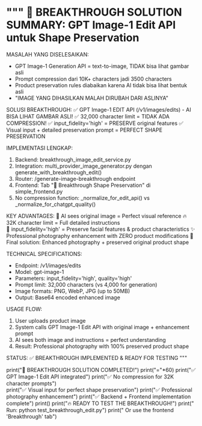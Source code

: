"""
🚀 BREAKTHROUGH SOLUTION SUMMARY: GPT Image-1 Edit API untuk Shape Preservation
================================================================================

MASALAH YANG DISELESAIKAN:
- GPT Image-1 Generation API = text-to-image, TIDAK bisa lihat gambar asli
- Prompt compression dari 10K+ characters jadi 3500 characters
- Product preservation rules diabaikan karena AI tidak bisa lihat bentuk asli
- "IMAGE YANG DIHASILKAN MALAH DIRUBAH DARI ASLINYA"

SOLUSI BREAKTHROUGH:
✅ GPT Image-1 EDIT API (/v1/images/edits) - AI BISA LIHAT GAMBAR ASLI!
✅ 32,000 character limit = TIDAK ADA COMPRESSION!
✅ input_fidelity='high' = PRESERVE original features
✅ Visual input + detailed preservation prompt = PERFECT SHAPE PRESERVATION

IMPLEMENTASI LENGKAP:
1. Backend: breakthrough_image_edit_service.py
2. Integration: multi_provider_image_generator.py dengan generate_with_breakthrough_edit()
3. Router: /generate-image-breakthrough endpoint
4. Frontend: Tab "🚀 Breakthrough Shape Preservation" di simple_frontend.py
5. No compression function: _normalize_for_edit_api() vs _normalize_for_chatgpt_quality()

KEY ADVANTAGES:
🎯 AI sees original image = Perfect visual reference
🔥 32K character limit = Full detailed instructions  
💪 input_fidelity='high' = Preserve facial features & product characteristics
✨ Professional photography enhancement with ZERO product modifications
🎉 Final solution: Enhanced photography + preserved original product shape

TECHNICAL SPECIFICATIONS:
- Endpoint: /v1/images/edits
- Model: gpt-image-1  
- Parameters: input_fidelity='high', quality='high'
- Prompt limit: 32,000 characters (vs 4,000 for generation)
- Image formats: PNG, WebP, JPG (up to 50MB)
- Output: Base64 encoded enhanced image

USAGE FLOW:
1. User uploads product image
2. System calls GPT Image-1 Edit API with original image + enhancement prompt
3. AI sees both image and instructions = perfect understanding
4. Result: Professional photography with 100% preserved product shape

STATUS: ✅ BREAKTHROUGH IMPLEMENTED & READY FOR TESTING
"""

print("🚀 BREAKTHROUGH SOLUTION COMPLETED!")
print("="*60)
print("✅ GPT Image-1 Edit API integrated")
print("✅ No compression for 32K character prompts")  
print("✅ Visual input for perfect shape preservation")
print("✅ Professional photography enhancement")
print("✅ Backend + Frontend implementation complete")
print()
print("🔥 READY TO TEST THE BREAKTHROUGH!")
print("   Run: python test_breakthrough_edit.py")
print("   Or use the frontend 'Breakthrough' tab")
